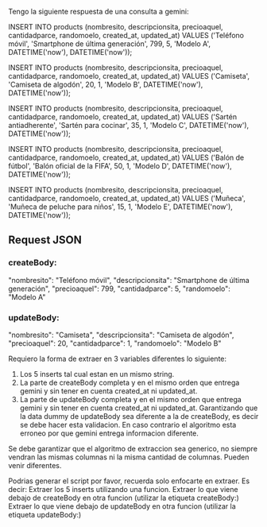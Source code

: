 Tengo la siguiente respuesta de una consulta a gemini:


INSERT INTO products (nombresito, descripcionsita, precioaquel, cantidadparce, randomoelo, created_at, updated_at)
  VALUES ('Teléfono móvil', 'Smartphone de última generación', 799, 5, 'Modelo A', DATETIME('now'), DATETIME('now'));

INSERT INTO products (nombresito, descripcionsita, precioaquel, cantidadparce, randomoelo, created_at, updated_at)
  VALUES ('Camiseta', 'Camiseta de algodón', 20, 1, 'Modelo B', DATETIME('now'), DATETIME('now'));

INSERT INTO products (nombresito, descripcionsita, precioaquel, cantidadparce, randomoelo, created_at, updated_at)
  VALUES ('Sartén antiadherente', 'Sartén para cocinar', 35, 1, 'Modelo C', DATETIME('now'), DATETIME('now'));

INSERT INTO products (nombresito, descripcionsita, precioaquel, cantidadparce, randomoelo, created_at, updated_at)
  VALUES ('Balón de fútbol', 'Balón oficial de la FIFA', 50, 1, 'Modelo D', DATETIME('now'), DATETIME('now'));

INSERT INTO products (nombresito, descripcionsita, precioaquel, cantidadparce, randomoelo, created_at, updated_at)
  VALUES ('Muñeca', 'Muñeca de peluche para niños', 15, 1, 'Modelo E', DATETIME('now'), DATETIME('now'));
## Request JSON

### createBody:

"nombresito": "Teléfono móvil",
"descripcionsita": "Smartphone de última generación",
"precioaquel": 799,
"cantidadparce": 5,
"randomoelo": "Modelo A"
### updateBody:

"nombresito": "Camiseta",
"descripcionsita": "Camiseta de algodón",
"precioaquel": 20,
"cantidadparce": 1,
"randomoelo": "Modelo B"

Requiero la forma de extraer en 3 variables diferentes lo siguiente:

1. Los 5 inserts tal cual estan en un mismo string.
2. La parte de createBody completa y en el mismo orden que entrega gemini y sin tener en cuenta created_at ni updated_at.
3. La parte de updateBody completa y en el mismo orden que entrega gemini y sin tener en cuenta created_at ni updated_at. Garantizando que la data dummy de updateBody sea diferente a la de createBody, es decir se debe hacer esta validacion. En caso contrario el algoritmo esta erroneo por que gemini entrega informacion diferente.

Se debe garantizar que el algoritmo de extraccion sea generico, no siempre vendran las mismas columnas ni la misma cantidad de columnas. Pueden venir diferentes.

Podrias generar el script por favor, recuerda solo enfocarte en extraer.
Es decir: 
Extraer los 5 inserts utilizando una funcion.
Extraer lo que viene debajo de createBody en otra funcion (utilizar la etiqueta createBody:)
Extraer lo que viene debajo de updateBody en otra funcion (utilizar la etiqueta updateBody:)

